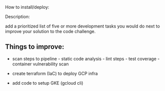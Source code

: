 How to install/deploy:




Description:





add a prioritized list of five or more development tasks you would
do next to improve your solution to the code challenge.


Things to improve:
-

- scan steps to pipeline 
        - static code analysis
        - lint steps
        - test coverage
        - container vulnerability scan


- create terraform (IaC) to deploy GCP infra
- add code to setup GKE (gcloud cli) 


